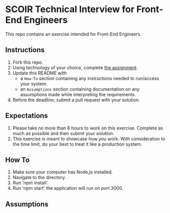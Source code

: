 # SCOIR Technical Interview for Front-End Engineers
This repo contains an exercise intended for Front-End Engineers.

## Instructions
1. Fork this repo.
1. Using technology of your choice, complete [the assignment](./Assignment.md).
1. Update this README with
    * a `How-To` section containing any instructions needed to run/access your system.
    * an `Assumptions` section containing documentation on any assumptions made while interpreting the requirements.
1. Before the deadline, submit a pull request with your solution.

## Expectations
1. Please take no more than 8 hours to work on this exercise. Complete as much as possible and then submit your solution.
1. This exercise is meant to showcase how you work. With consideration to the time limit, do your best to treat it like a production system.


## How To
1. Make sure your computer has Node,js installed.
2. Navigate to the directory.
3. Run 'npm install'.
4. Run 'npm start' the application will run on port 3000.

## Assumptions
